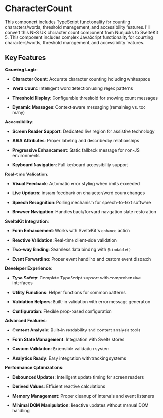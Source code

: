 # CharacterCount

This component includes TypeScript functionality for counting characters/words, threshold management, and accessibility features.
I'll convert this NHS UK character count component from Nunjucks to SvelteKit 5. This component includes complex JavaScript functionality for counting characters/words, threshold management, and accessibility features.

## Key Features

**Counting Logic**:

- **Character Count**: Accurate character counting including whitespace

- **Word Count**: Intelligent word detection using regex patterns

- **Threshold Display**: Configurable threshold for showing count messages

- **Dynamic Messages**: Context-aware messaging (remaining vs. too many)

**Accessibility**:

- **Screen Reader Support**: Dedicated live region for assistive technology

- **ARIA Attributes**: Proper labeling and describedby relationships

- **Progressive Enhancement**: Static fallback message for non-JS environments

- **Keyboard Navigation**: Full keyboard accessibility support

**Real-time Validation**:

- **Visual Feedback**: Automatic error styling when limits exceeded

- **Live Updates**: Instant feedback on character/word count changes

- **Speech Recognition**: Polling mechanism for speech-to-text software

- **Browser Navigation**: Handles back/forward navigation state restoration

**SvelteKit Integration**:

- **Form Enhancement**: Works with SvelteKit's `enhance` action

- **Reactive Validation**: Real-time client-side validation

- **Two-way Binding**: Seamless data binding with `$bindable()`

- **Event Forwarding**: Proper event handling and custom event dispatch

**Developer Experience**:

- **Type Safety**: Complete TypeScript support with comprehensive interfaces

- **Utility Functions**: Helper functions for common patterns

- **Validation Helpers**: Built-in validation with error message generation

- **Configuration**: Flexible prop-based configuration

**Advanced Features**:

- **Content Analysis**: Built-in readability and content analysis tools

- **Form State Management**: Integration with Svelte stores

- **Custom Validation**: Extensible validation system

- **Analytics Ready**: Easy integration with tracking systems

**Performance Optimizations**:

- **Debounced Updates**: Intelligent update timing for screen readers

- **Derived Values**: Efficient reactive calculations

- **Memory Management**: Proper cleanup of intervals and event listeners

- **Minimal DOM Manipulation**: Reactive updates without manual DOM handling
